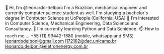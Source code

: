 👋 Hi, I’m @leonardo-delboni
I'm a Brazilian, mechanical engineer and currently computer science student as well.
I'm studying a bachelor's degree in Computer Science at UoPeople (California, USA)
👀 I’m interested in Computer Science, Mechanical Engineering, Data Science and Consultancy.
🌱 I’m currently learning Python and Data Schience.
📫 How to reach me ... 
+55 (11) 99442-1880 (mobile, whatsapp and SMS) 
leonardodelboni@gmail.com 
l172102@dac.unicamp.br
leonardo.delboni@eletronenergy.com.br
